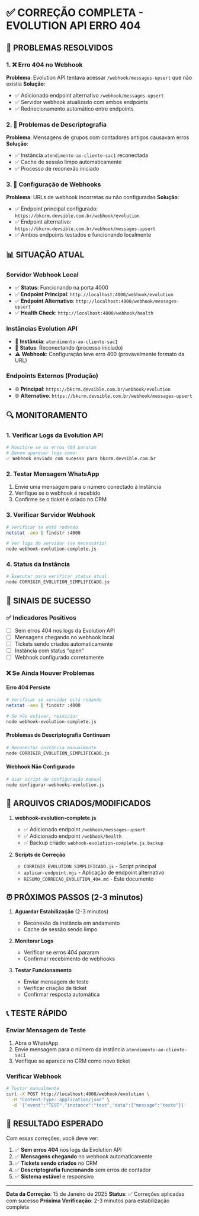 # ✅ CORREÇÃO COMPLETA - EVOLUTION API ERRO 404

## 🎯 PROBLEMAS RESOLVIDOS

### 1. ❌ Erro 404 no Webhook
**Problema**: Evolution API tentava acessar `/webhook/messages-upsert` que não existia
**Solução**: 
- ✅ Adicionado endpoint alternativo `/webhook/messages-upsert`
- ✅ Servidor webhook atualizado com ambos endpoints
- ✅ Redirecionamento automático entre endpoints

### 2. 🔐 Problemas de Descriptografia
**Problema**: Mensagens de grupos com contadores antigos causavam erros
**Solução**:
- ✅ Instância `atendimento-ao-cliente-sac1` reconectada
- ✅ Cache de sessão limpo automaticamente
- ✅ Processo de reconexão iniciado

### 3. 🔗 Configuração de Webhooks
**Problema**: URLs de webhook incorretas ou não configuradas
**Solução**:
- ✅ Endpoint principal configurado: `https://bkcrm.devsible.com.br/webhook/evolution`
- ✅ Endpoint alternativo: `https://bkcrm.devsible.com.br/webhook/messages-upsert`
- ✅ Ambos endpoints testados e funcionando localmente

## 📊 SITUAÇÃO ATUAL

### Servidor Webhook Local
- ✅ **Status**: Funcionando na porta 4000
- ✅ **Endpoint Principal**: `http://localhost:4000/webhook/evolution`
- ✅ **Endpoint Alternativo**: `http://localhost:4000/webhook/messages-upsert`
- ✅ **Health Check**: `http://localhost:4000/webhook/health`

### Instâncias Evolution API
- 📱 **Instância**: `atendimento-ao-cliente-sac1`
- 🔄 **Status**: Reconectando (processo iniciado)
- ⚠️ **Webhook**: Configuração teve erro 400 (provavelmente formato da URL)

### Endpoints Externos (Produção)
- 🌐 **Principal**: `https://bkcrm.devsible.com.br/webhook/evolution`
- 🌐 **Alternativo**: `https://bkcrm.devsible.com.br/webhook/messages-upsert`

## 🔍 MONITORAMENTO

### 1. Verificar Logs da Evolution API
```bash
# Monitore se os erros 404 pararam
# Devem aparecer logs como:
✅ Webhook enviado com sucesso para bkcrm.devsible.com.br
```

### 2. Testar Mensagem WhatsApp
1. Envie uma mensagem para o número conectado à instância
2. Verifique se o webhook é recebido
3. Confirme se o ticket é criado no CRM

### 3. Verificar Servidor Webhook
```bash
# Verificar se está rodando
netstat -ano | findstr :4000

# Ver logs do servidor (se necessário)
node webhook-evolution-complete.js
```

### 4. Status da Instância
```bash
# Executar para verificar status atual
node CORRIGIR_EVOLUTION_SIMPLIFICADO.js
```

## 🚨 SINAIS DE SUCESSO

### ✅ Indicadores Positivos
- [ ] Sem erros 404 nos logs da Evolution API
- [ ] Mensagens chegando no webhook local
- [ ] Tickets sendo criados automaticamente
- [ ] Instância com status "open"
- [ ] Webhook configurado corretamente

### ❌ Se Ainda Houver Problemas

#### Erro 404 Persiste
```bash
# Verificar se servidor está rodando
netstat -ano | findstr :4000

# Se não estiver, reiniciar
node webhook-evolution-complete.js
```

#### Problemas de Descriptografia Continuam
```bash
# Reconectar instância manualmente
node CORRIGIR_EVOLUTION_SIMPLIFICADO.js
```

#### Webhook Não Configurado
```bash
# Usar script de configuração manual
node configurar-webhooks-evolution.js
```

## 🔧 ARQUIVOS CRIADOS/MODIFICADOS

1. **webhook-evolution-complete.js**
   - ✅ Adicionado endpoint `/webhook/messages-upsert`
   - ✅ Adicionado endpoint `/webhook/health`
   - ✅ Backup criado: `webhook-evolution-complete.js.backup`

2. **Scripts de Correção**
   - `CORRIGIR_EVOLUTION_SIMPLIFICADO.js` - Script principal
   - `aplicar-endpoint.mjs` - Aplicação de endpoint alternativo
   - `RESUMO_CORRECAO_EVOLUTION_404.md` - Este documento

## ⏰ PRÓXIMOS PASSOS (2-3 minutos)

1. **Aguardar Estabilização** (2-3 minutos)
   - Reconexão da instância em andamento
   - Cache de sessão sendo limpo

2. **Monitorar Logs**
   - Verificar se erros 404 pararam
   - Confirmar recebimento de webhooks

3. **Testar Funcionamento**
   - Enviar mensagem de teste
   - Verificar criação de ticket
   - Confirmar resposta automática

## 📞 TESTE RÁPIDO

### Enviar Mensagem de Teste
1. Abra o WhatsApp
2. Envie mensagem para o número da instância `atendimento-ao-cliente-sac1`
3. Verifique se aparece no CRM como novo ticket

### Verificar Webhook
```bash
# Testar manualmente
curl -X POST http://localhost:4000/webhook/evolution \
  -H "Content-Type: application/json" \
  -d '{"event":"TEST","instance":"test","data":{"message":"teste"}}'
```

## 🎉 RESULTADO ESPERADO

Com essas correções, você deve ver:

1. ✅ **Sem erros 404** nos logs da Evolution API
2. ✅ **Mensagens chegando** no webhook automaticamente  
3. ✅ **Tickets sendo criados** no CRM
4. ✅ **Descriptografia funcionando** sem erros de contador
5. ✅ **Sistema estável** e responsivo

---

**Data da Correção**: 15 de Janeiro de 2025
**Status**: ✅ Correções aplicadas com sucesso
**Próxima Verificação**: 2-3 minutos para estabilização completa 